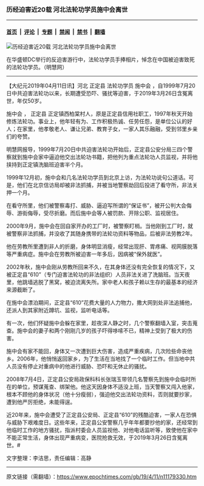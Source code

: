 ### 历经迫害近20载 河北法轮功学员施中会离世

---

#### [首页](../../../..?n11179330) &nbsp;|&nbsp; [评论](../../../../../epoch-comment?n11179330) &nbsp;|&nbsp; [专题](../../../../../epoch-special?n11179330) &nbsp;|&nbsp; [禁闻](../../../../../epoch-news?n11179330) &nbsp;|&nbsp; [禁书](../../../../../books?n11179330) &nbsp;|&nbsp; [翻墙](https://github.com/gfw-breaker/nogfw/blob/master/README.md?n11179330)


<div><img alt="历经迫害近20载 河北法轮功学员施中会离世" class="attachment-djy_600_400 size-djy_600_400 wp-post-image" src="https://i.epochtimes.com/assets/uploads/2019/04/0ec4325775d46b4dd3a095ad27489e34.jpg"/>
<div class="caption">
 <p>
  在华盛顿DC举行的反迫害游行中，法轮功学员手捧相片，悼念在中国被迫害致死的法轮功学员。（明慧网）
 </p>
</div></div><hr/><div class="post_content" id="artbody" itemprop="articleBody">
 <!-- article content begin -->
 <p>
  【大纪元2019年04月11日讯】河北
  <ok href="https://www.epochtimes.com/gb/tag/%E6%AD%A3%E5%AE%9A%E5%8E%BF.html">
   正定县
  </ok>
  法轮功学员
  <ok href="https://www.epochtimes.com/gb/tag/%E6%96%BD%E4%B8%AD%E4%BC%9A.html">
   施中会
  </ok>
  ，自1999年7月20日中共迫害法轮功以来，长期遭受恐吓、骚扰等迫害，于2019年3月26日含冤离世，年仅50岁。
 </p>
 <p>
  <ok href="https://www.epochtimes.com/gb/tag/%E6%96%BD%E4%B8%AD%E4%BC%9A.html">
   施中会
  </ok>
  ，
  <ok href="https://www.epochtimes.com/gb/tag/%E6%AD%A3%E5%AE%9A%E5%8E%BF.html">
   正定县
  </ok>
  正定镇西柏棠村人，原是正定县信用社职工，1997年秋天开始修炼法轮功。事业上，他年轻有为、工作积极热诚、任劳任怨，是单位公认的好人；在家里，他孝敬老人、谦让兄弟、教育子女，一家人其乐融融，受到邻里乡亲们的夸赞。
 </p>
 <p>
  明慧网报导，1999年7月20日中共迫害法轮功开始后，正定县公安分局三四个警察就到施中会家中逼迫他交出法轮功书籍，把他列为重点法轮功人员监视，并将他挟持到正定镇洗脑班迫害半个月。
 </p>
 <p>
  1999年12月初，施中会和几名法轮功学员到北京上访，为法轮功说句公道话。可是，他们在北京信访局却被非法抓捕，并被当地警察劫回后投进了看守所，非法关押一个月。
 </p>
 <p>
  在看守所里，他们被警察毒打、威胁、逼迫写所谓的“保证书”，被开公判大会侮辱、游街侮辱，受尽折磨。而后施中会等人被罚款、开除公职、监视居住。
 </p>
 <p>
  2000年9月，施中会在回自家开办的工厂时，被警察盯梢。当他刚到工厂时，就被警察非法抓捕，并没收了其随身携带的法轮功资料等物品，后被非法劳教2年。
 </p>
 <p>
  他在劳教所里遭到非人的折磨，身体明显消瘦，经常出现肝、胃疼痛、视网膜脱落等严重病症。施中会在劳教所被迫害一年多后，因病被“保外就医”。
 </p>
 <p>
  2002年秋，施中会刚从劳教所回来不久，在其身体还没有完全恢复的情况下，又被正定县“610”（专门迫害法轮功的非法组织）人员非法关进了洗脑班。当天夜里，他跳墙逃脱了黑窝，被迫流离失所。家中老人和孩子赖以生存的最基本的经济来源截断了。
 </p>
 <p>
  在施中会漂泊期间，正定县“610”花费大量的人力物力，撒大网到处非法追捕他，还派人到其家附近蹲坑、监视，监听电话等。
 </p>
 <p>
  有一次，他们怀疑施中会躲在家里，趁夜深人静之时，几个警察翻墙入室，突击蒐查。施中会的妻子和两个刚刚几岁的孩子吓得哆嗦不已，精神上受到了极大的伤害。
 </p>
 <p>
  施中会有家不能回，身体又一次遭到巨大伤害，造成严重疾病，几次险些命丧他乡。2006年，他悄悄返回家乡，为了生活在当地找了一个临时工作。但当地中共人员没有停止对重病中的他进行威胁、恐吓和无休止的骚扰。
 </p>
 <p>
  2008年7月4日，正定县公安局政保科科长张瑞玉带领几名警察先到施中会临时所在的单位，预谋蒐查、绑架他。他这天因身体不适没上班，当天警察又闯入他家，根本不顾他的身体状况（他十分瘦弱），强迫他交出法轮功资料，否则就要抄家，遭到他严厉拒绝，未能得逞。
 </p>
 <p>
  近20年来，施中会遭受了正定县公安局、正定县“610”的残酷迫害，一家人在恐惧与威胁下艰难度日。这些年来，正定县公安警察几乎年年都要抄他的家，还经常到他临时工作的地方骚扰，指派村委会人员监视他、对他电话监听等，致使他在家中不能正常生活，身体出现严重病变，医院抢救无效，于2019年3月26日含冤离世。#
 </p>
 <p>
  文字整理：李洁思，责任编辑：高静
 </p>
 <!-- article content end -->
 <div id="below_article_ad">
 </div>
</div>


---

原文链接（需翻墙）：https://www.epochtimes.com/gb/19/4/11/n11179330.htm